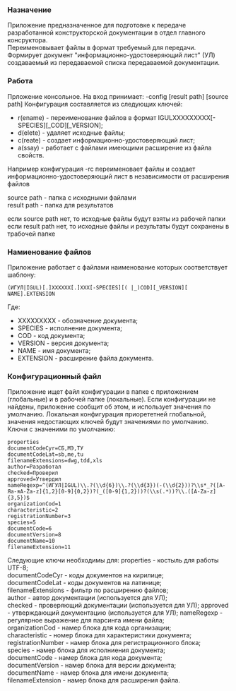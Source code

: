 ### Назначение
Приложение предназначенное для подготовке к передаче разработанной конструкторской документации в отдел главного консруктора.  
Переименовывает файлы в формат требуемый для передачи.
Формирует документ "информационно-удостоверяющий лист" (УЛ) создаваемый из передаваемой списка передаваемой документации.

### Работа
Прложение консольное. На вход принимает: -config \[result path\] \[source path\]
Конфигурация составляется из следующих ключей:
- r(ename) - переименование файлов в формат IGULХХХХХХХХХ\[-SPECIES]\[_COD]\[_VERSION];
- d(elete) - удаляет исходные файлы;
- c(reate) - создает информационно-удостоверяющий лист;
- a(ssay) - работает с файлами имеющими расширение из файла свойств.

Например конфигурация -rc переименовает файлы и создает информационно-удостоверяющий лист в независимости от расширения файлов

source path - папка с исходными файлами   
result path - папка для результатов

если source path нет, то исходные файлы будут взяты из рабочей папки  
если result path нет, то исходные файлы и результаты будут сохранены в трабочей папке  

### Намиенование файлов
Приложение работает с файлами наименование которых соответствует шаблону:

    (ИГУЛ|IGUL)[.]XXXXXX[.]XXX[-SPECIES][( |_)COD][_VERSION][ NAME].EXTENSION  
Где:
- ХХХХХХХХХ - обозначение документа;
- SPECIES - исполнение документа;
- COD - код документа;
- VERSION - версия документа;
- NAME - имя документа;
- EXTENSION - расширение файла документа.

### Конфигурационный файл
Приложение ищет файл конфигурации в папке с приложением (глобальные) и в рабочей папке (локальные). Если конфигурации не найдены, приложение сообщит об этом, и использует значения по умолчанию. Локальная конфигурация приорететней глобальной, значения недостающих ключей будут значениями по умолчанию.  
Ключи с значеними по умолчанию:
  
    properties  
    documentCodeCyr=СБ,МЭ,ТУ  
    documentCodeLat=sb,me,tu  
    filenameExtensions=dwg,tdd,xls  
    author=Разработал  
    checked=Проверил  
    approved=Утвердил 
    nameRegexp=^(ИГУЛ|IGUL)\\.?(\\d{6})\\.?(\\d{3})(-(\\d{2}))?\\s*_?([А-Яа-яA-Za-z]{1,2}[0-9]{0,2})?(_([0-9]{1,2}))?(\\s(.*))?\\.([A-Za-z]{3,5})$
    organizationCod=1
    characteristic=2
    registrationNumber=3
    species=5
    documentCode=6
    documentVersion=8
    documentName=10
    filenameExtension=11

Следующие ключи необходимы для:
properties - костыль для работы UTF-8;  
documentCodeCyr - коды документов на кирилице;  
documentCodeLat - коды документов на латинице;  
filenameExtensions - фильтр по расширению файлов;  
author - автор документации (используется для УЛ);  
checked - проверяющий документации (используется для УЛ); 
approved - утверждающий документацию (используется для УЛ); 
nameRegexp - регулярное выражение для парсинга имени файла;  
organizationCod - намер блока для кода организации;  
characteristic - номер блока для характеристики документа;  
registrationNumber - намер блока для регистрационного блока;  
species - намер блока для исполниения документа;  
documentCode - намер блока для кода документа;  
documentVersion - намер блока для версии документа;  
documentName - намер блока для имени документа;  
filenameExtension - намер блока для расширения файла.
